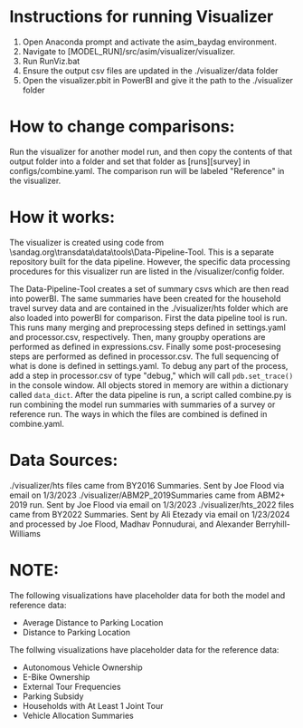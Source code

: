 # Instructions for running Visualizer
1. Open Anaconda prompt and activate the asim_baydag environment.
2. Navigate to [MODEL_RUN]/src/asim/visualizer/visualizer.
3. Run RunViz.bat
4. Ensure the output csv files are updated in the ./visualizer/data folder
5. Open the visualizer.pbit in PowerBI and give it the path to the ./visualizer folder

# How to change comparisons:
Run the visualizer for another model run, and then copy the contents of that output folder into a folder and set that folder as [runs][survey] in configs/combine.yaml. The comparison run will be labeled "Reference" in the visualizer.

# How it works:
The visualizer is created using code from \\sandag.org\transdata\data\tools\Data-Pipeline-Tool.  This is a separate repository built for the data pipeline.
However, the specific data processing procedures for this visualizer run are listed in the /visualizer/config folder.

The Data-Pipeline-Tool creates a set of summary csvs which are then read into powerBI.  The same summaries have been created for the household travel survey data and are contained in the ./visualizer/hts folder which are also loaded into powerBI for comparison. First the data pipeline tool is run. This runs many merging and preprocessing steps defined in settings.yaml and processor.csv, respectively. Then, many groupby operations are performed as defined in expressions.csv. Finally some post-procesesing steps are performed as defined in processor.csv. The full sequencing of what is done is defined in settings.yaml. To debug any part of the process, add a step in processor.csv of type "debug," which will call `pdb.set_trace()` in the console window. All objects stored in memory are within a dictionary called `data_dict`. After the data pipeline is run, a script called combine.py is run combining the model run summaries with summaries of a survey or reference run. The ways in which the files are combined is defined in combine.yaml.

# Data Sources:
./visualizer/hts files came from BY2016 Summaries.  Sent by Joe Flood via email on 1/3/2023
./visualizer/ABM2P_2019Summaries came from ABM2+ 2019 run.  Sent by Joe Flood via email on 1/3/2023
./visualizer/hts_2022 files came from BY2022 Summaries. Sent by Ali Etezady via email on 1/23/2024 and processed by Joe Flood, Madhav Ponnudurai, and Alexander Berryhill-Williams

# NOTE:
The following visualizations have placeholder data for both the model and reference data:
- Average Distance to Parking Location
- Distance to Parking Location

The follwing visualizations have placeholder data for the reference data:
- Autonomous Vehicle Ownership
- E-Bike Ownership
- External Tour Frequencies
- Parking Subsidy
- Households with At Least 1 Joint Tour
- Vehicle Allocation Summaries
